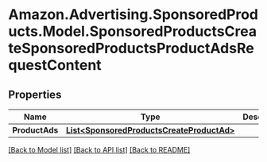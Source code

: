 # Amazon.Advertising.SponsoredProducts.Model.SponsoredProductsCreateSponsoredProductsProductAdsRequestContent

## Properties

Name | Type | Description | Notes
------------ | ------------- | ------------- | -------------
**ProductAds** | [**List&lt;SponsoredProductsCreateProductAd&gt;**](SponsoredProductsCreateProductAd.md) |  | 

[[Back to Model list]](../README.md#documentation-for-models) [[Back to API list]](../README.md#documentation-for-api-endpoints) [[Back to README]](../README.md)

